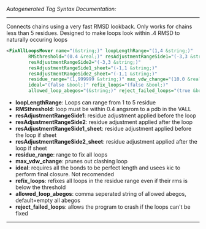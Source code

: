 <!-- THIS IS AN AUTOGENERATED FILE: Don't edit it directly, instead change the schema definition in the code itself. -->

_Autogenerated Tag Syntax Documentation:_

---
Connects chains using a very fast RMSD lookback. Only works for chains less than 5 residues. Designed to make loops look within .4 RMSD to naturally occuring loops

```xml
<FixAllLoopsMover name="(&string;)" loopLengthRange="(1,4 &string;)"
        RMSthreshold="(0.4 &real;)" resAdjustmentRangeSide1="(-3,3 &string;)"
        resAdjustmentRangeSide2="(-3,3 &string;)"
        resAdjustmentRangeSide1_sheet="(-1,1 &string;)"
        resAdjustmentRangeSide2_sheet="(-1,1 &string;)"
        residue_range="(1,999999 &string;)" max_vdw_change="(10.0 &real;)"
        ideal="(false &bool;)" refix_loops="(false &bool;)"
        allowed_loop_abegos="(&string;)" reject_failed_loops="(true &bool;)" />
```

-   **loopLengthRange**: Loops can range from 1 to 5 residue
-   **RMSthreshold**: loop must be within 0.4 angsrom to a pdb in the VALL
-   **resAdjustmentRangeSide1**: residue adjustment applied before the loop
-   **resAdjustmentRangeSide2**: residue adjustment applied after the loop
-   **resAdjustmentRangeSide1_sheet**: residue adjustment applied before the loop if sheet
-   **resAdjustmentRangeSide2_sheet**: residue adjustment applied after the loop if sheet
-   **residue_range**: range to fix all loops
-   **max_vdw_change**: prunes out clashing loop
-   **ideal**: requires all the bonds to be perfect length and usees kic to perform final closure. Not recomended
-   **refix_loops**: refixes all loops in the residue range even if their rms is below the threshold
-   **allowed_loop_abegos**: comma seperated string of allowed abegos, default=empty all abegos
-   **reject_failed_loops**: allows the program to crash if the loops can't be fixed

---

